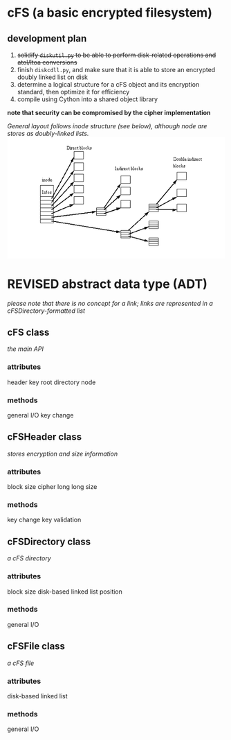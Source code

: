 # cFS (a basic encrypted filesystem)
## development plan
1. ~~solidify `diskutil.py` to be able to perform disk-related operations and atol/ltoa conversions~~
2. finish `diskcdll.py`, and make sure that it is able to store an encrypted doubly linked list on disk
3. determine a logical structure for a cFS object and its encryption standard, then optimize it for efficiency
4. compile using Cython into a shared object library

**note that security can be compromised by the cipher implementation**

*General layout follows inode structure (see below), although node are stores as doubly-linked lists.*
![](tmp.png?raw=true)

# REVISED abstract data type (ADT)
*please note that there is no concept for a link; links are represented in a cFSDirectory-formatted list*
## cFS class
*the main API*
### attributes
header
key
root directory
node
### methods
general I/O
key change

## cFSHeader class
*stores encryption and size information*
### attributes
block size
cipher
long long size
### methods
key change
key validation

## cFSDirectory class
*a cFS directory*
### attributes
block size
disk-based linked list
position
### methods
general I/O

## cFSFile class
*a cFS file*
### attributes
disk-based linked list
### methods
general I/O
